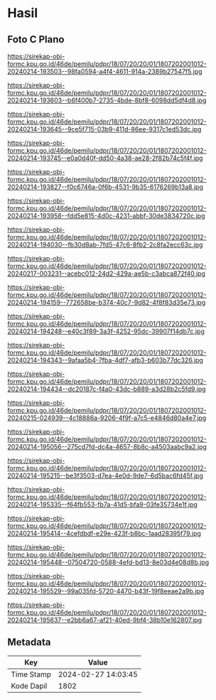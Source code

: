 # Hasil

## Foto C Plano

https://sirekap-obj-formc.kpu.go.id/46de/pemilu/pdpr/18/07/20/20/01/1807202001012-20240214-193503--98fa0594-a4f4-4611-914a-2389b27547f5.jpg

https://sirekap-obj-formc.kpu.go.id/46de/pemilu/pdpr/18/07/20/20/01/1807202001012-20240214-193603--b6f400b7-2735-4bde-8bf8-6098dd5df4d8.jpg

https://sirekap-obj-formc.kpu.go.id/46de/pemilu/pdpr/18/07/20/20/01/1807202001012-20240214-193645--9ce5f715-03b9-411d-86ee-9317c1ed53dc.jpg

https://sirekap-obj-formc.kpu.go.id/46de/pemilu/pdpr/18/07/20/20/01/1807202001012-20240214-193745--e0a0d40f-dd50-4a38-ae28-2f82b74c5f4f.jpg

https://sirekap-obj-formc.kpu.go.id/46de/pemilu/pdpr/18/07/20/20/01/1807202001012-20240214-193827--f0c6746a-0f6b-4531-9b35-6176269b13a8.jpg

https://sirekap-obj-formc.kpu.go.id/46de/pemilu/pdpr/18/07/20/20/01/1807202001012-20240214-193958--fdd5e815-4d0c-4231-abbf-30de3834720c.jpg

https://sirekap-obj-formc.kpu.go.id/46de/pemilu/pdpr/18/07/20/20/01/1807202001012-20240214-194030--fb30d8ab-7fd5-47c6-8fb2-2c8fa2ecc63c.jpg

https://sirekap-obj-formc.kpu.go.id/46de/pemilu/pdpr/18/07/20/20/01/1807202001012-20240217-003231--acebc012-24d2-429a-ae5b-c3abca872f40.jpg

https://sirekap-obj-formc.kpu.go.id/46de/pemilu/pdpr/18/07/20/20/01/1807202001012-20240214-194159--772658be-b374-40c7-9d82-4f8f83d35e73.jpg

https://sirekap-obj-formc.kpu.go.id/46de/pemilu/pdpr/18/07/20/20/01/1807202001012-20240214-194248--e40c3f89-3a3f-4252-95dc-39907f14db7c.jpg

https://sirekap-obj-formc.kpu.go.id/46de/pemilu/pdpr/18/07/20/20/01/1807202001012-20240214-194343--9afaa5b4-7fba-4df7-afb3-b603b77dc326.jpg

https://sirekap-obj-formc.kpu.go.id/46de/pemilu/pdpr/18/07/20/20/01/1807202001012-20240214-194434--dc20187c-f4a0-43dc-b889-a3d28b2c5fd9.jpg

https://sirekap-obj-formc.kpu.go.id/46de/pemilu/pdpr/18/07/20/20/01/1807202001012-20240215-024939--4c18886a-9206-4f9f-a7c5-e4846d80a4e7.jpg

https://sirekap-obj-formc.kpu.go.id/46de/pemilu/pdpr/18/07/20/20/01/1807202001012-20240214-195056--275cd7fd-dc4a-4657-8b8c-a4503aabc9a2.jpg

https://sirekap-obj-formc.kpu.go.id/46de/pemilu/pdpr/18/07/20/20/01/1807202001012-20240214-195215--be3f3503-d7ea-4e0d-9de7-6d5bac6fd45f.jpg

https://sirekap-obj-formc.kpu.go.id/46de/pemilu/pdpr/18/07/20/20/01/1807202001012-20240214-195335--f64fb553-fb7a-41d5-bfa9-03fe35734e1f.jpg

https://sirekap-obj-formc.kpu.go.id/46de/pemilu/pdpr/18/07/20/20/01/1807202001012-20240214-195414--4cefdbdf-e29e-423f-b8bc-1aad28395f79.jpg

https://sirekap-obj-formc.kpu.go.id/46de/pemilu/pdpr/18/07/20/20/01/1807202001012-20240214-195448--07504720-0588-4efd-bd13-8e03d4e08d8b.jpg

https://sirekap-obj-formc.kpu.go.id/46de/pemilu/pdpr/18/07/20/20/01/1807202001012-20240214-195529--99a035fd-5720-4470-b43f-19f8eeae2a9b.jpg

https://sirekap-obj-formc.kpu.go.id/46de/pemilu/pdpr/18/07/20/20/01/1807202001012-20240214-195637--e2bb6a67-af21-40ed-9bf4-38b10e162807.jpg


## Metadata

| Key        | Value               |
| ---------- | ------------------- |
| Time Stamp | 2024-02-27 14:03:45 |
| Kode Dapil | 1802                |



